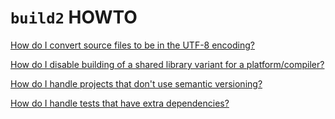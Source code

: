 # `build2` HOWTO

[How do I convert source files to be in the UTF-8 encoding?](entries/convert-source-files-to-utf8.md)

[How do I disable building of a shared library variant for a platform/compiler?](entries/disable-shared-library-for-platform.md)

[How do I handle projects that don't use semantic versioning?](entries/handle-projects-which-dont-use-semver.md)

[How do I handle tests that have extra dependencies?](entries/handle-tests-with-extra-dependencies.md)

